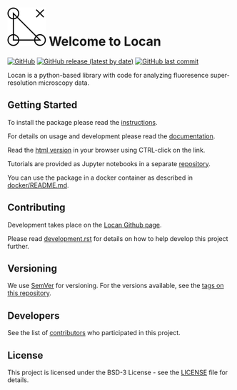 ![logo](./docs/_static/logo.png) Welcome to Locan
==================================================

[![GitHub](https://img.shields.io/github/license/super-resolution/locan)](https://github.com/super-resolution/Locan/blob/master/LICENSE.md)
[![GitHub release (latest by date)](https://img.shields.io/github/v/release/super-resolution/locan)](https://github.com/super-resolution/Locan)
[![GitHub last commit](https://img.shields.io/github/last-commit/super-resolution/locan)](https://github.com/super-resolution/Locan/commits/master)

Locan is a python-based library with code for analyzing fluoresence super-resolution
microscopy data.

Getting Started
----------------

To install the package please read the [instructions](docs/source/installation.rst).

For details on usage and development please read the [documentation](docs/index.rst).

Read the [html version](docs/_build/source/index.html) in your browser using CTRL-click on the link.

Tutorials are provided as Jupyter notebooks in a separate 
[repository](https://github.com/super-resolution/Locan_tutorials).

You can use the package in a docker container as described in [docker/README.md](docker/README.md).


Contributing
------------

Development takes place on the [Locan Github page](https://github.com/super-resolution/Locan).

Please read [development.rst](docs/source/development.rst) for details on how to help develop this project further.

Versioning
----------

We use [SemVer](http://semver.org/) for versioning. For the versions available, see the 
[tags on this repository](https://github.com/super-resolution/Locan/tags).

Developers
----------

See the list of [contributors](docs/source/contributions.rst) who participated in this project.

License
-------

This project is licensed under the BSD-3 License - see the [LICENSE](LICENSE.md) file for details.
